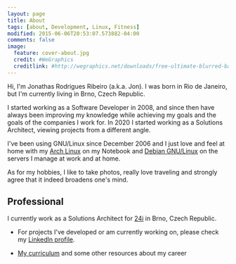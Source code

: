 ```yaml
---
layout: page
title: About
tags: [about, Development, Linux, Fitness]
modified: 2015-06-06T20:53:07.573882-04:00
comments: false
image:
  feature: cover-about.jpg
  credit: #WeGraphics
  creditlink: #http://wegraphics.net/downloads/free-ultimate-blurred-background-pack/
---
```

 
Hi, I'm Jonathas Rodrigues Ribeiro (a.k.a. Jon). I was born in Rio de Janeiro, but I'm currently living in Brno, Czech Republic.

I started working as a Software Developer in 2008, and since then have always been improving my knowledge while achieving my goals and the goals of the companies I work for.
In 2020 I started working as a Solutions Architect, viewing projects from a different angle.

I've been using GNU/Linux since December 2006 and I just love and feel at home with my [Arch Linux](http://archlinux.org) on my Notebook and [Debian GNU/Linux](http://debian.org) on the servers I manage at work and at home.

As for my hobbies, I like to take photos, really love traveling and strongly agree that it indeed broadens one's mind.

## Professional

I currently work as a Solutions Architect for [24i](http://24i.com) in Brno, Czech Republic.

* For projects I've developed or am currently working on, please check my [LinkedIn profile](https://www.linkedin.com/in/jonathasribeiro/).

* [My curriculum](http://jonathas.com/curriculum-vitae) and some other resources about my career

